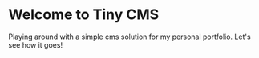 # Welcome to Tiny CMS
Playing around with a simple cms solution for my personal portfolio. Let's see how it goes!
